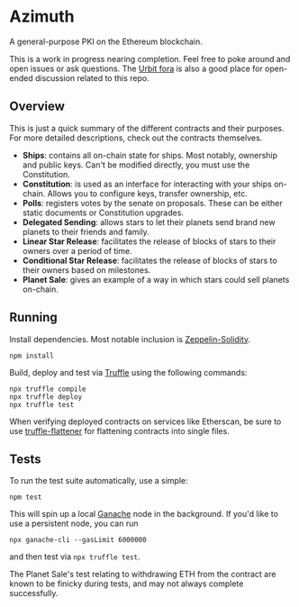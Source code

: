 # Azimuth

A general-purpose PKI on the Ethereum blockchain.

This is a work in progress nearing completion. Feel free to poke around and open issues or ask questions. The [Urbit fora](https://urbit.org/fora) is also a good place for open-ended discussion related to this repo.

## Overview

This is just a quick summary of the different contracts and their purposes. For more detailed descriptions, check out the contracts themselves.

* **Ships**: contains all on-chain state for ships. Most notably, ownership and public keys. Can't be modified directly, you must use the Constitution.
* **Constitution**: is used as an interface for interacting with your ships on-chain. Allows you to configure keys, transfer ownership, etc.
* **Polls**: registers votes by the senate on proposals. These can be either static documents or Constitution upgrades.
* **Delegated Sending**: allows stars to let their planets send brand new planets to their friends and family.
* **Linear Star Release**: facilitates the release of blocks of stars to their owners over a period of time.
* **Conditional Star Release**: facilitates the release of blocks of stars to their owners based on milestones.
* **Planet Sale**: gives an example of a way in which stars could sell planets on-chain.

## Running

Install dependencies. Most notable inclusion is [Zeppelin-Solidity](https://openzeppelin.org/).

```
npm install
```

Build, deploy and test via [Truffle](http://truffleframework.com/) using the following commands:

```
npx truffle compile
npx truffle deploy
npx truffle test
```

When verifying deployed contracts on services like Etherscan, be sure to use [truffle-flattener](https://github.com/alcuadrado/truffle-flattener) for flattening contracts into single files.

## Tests

To run the test suite automatically, use a simple:

```
npm test
```

This will spin up a local [Ganache](https://github.com/trufflesuite/ganache-cli) node in the background.  If you'd like to use a persistent node, you can run

```
npx ganache-cli --gasLimit 6000000
```

and then test via `npx truffle test`.

The Planet Sale's test relating to withdrawing ETH from the contract are known to be finicky during tests, and may not always complete successfully.
